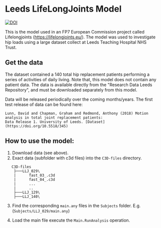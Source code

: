 # Leeds LifeLongJoints Model
[![DOI](https://zenodo.org/badge/DOI/10.5281/zenodo.1254287.svg)](https://doi.org/10.5281/zenodo.1254287)


This is the model used in an FP7 European Commission project called
Lifelongjoints (https://lifelongjoints.eu/). The model was used to investigate
hip loads using a large dataset collect at Leeds Teaching Hospital NHS Trust.

## Get the data

The dataset contained a 140 total hip replacement patients performing a series
of activities of daily living. Note that, this model does not contain any
patient data. The data is available directly from the "Research Data Leeds
Repository", and must be downloaded separately from this model.

Data will be released periodically over the coming months/years. The first test release of data can be found here:

    Lunn, David and Chapman, Graham and Redmond, Anthony (2018) Motion analysis in total joint replacement patients:
    Data Release 1. University of Leeds. [Dataset](https://doi.org/10.5518/345)

## How to use the model:

1. Download data (see above).
2. Exact data (subfolder with c3d files) into the  `C3D-files` directory. 

```
   C3D-files
    ├───LLJ_029\
    |      fast_03_.c3d
    |      fast_04_.c3d
    |      ...
    |      ..
    ├───LLJ_129\
    ├───LLJ_140\
```

3. Find the corresponding `main.any` files in the `Subjects` folder. E.g. (`Subjects/LLJ_029/main.any`)

4. Load the main file execute the `Main.RunAnalysis` operation. 

